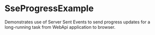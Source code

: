 # SseProgressExample

Demonstrates use of Server Sent Events to send progress updates for a long-running task from WebApi application to browser.